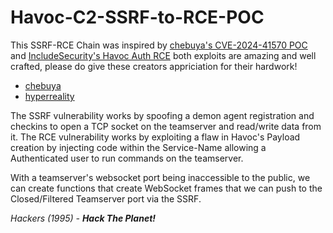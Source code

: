 # Havoc-C2-SSRF-to-RCE-POC

This SSRF-RCE Chain was inspired by [chebuya's CVE-2024-41570 POC]([https://github.com/chebuya](https://github.com/chebuya/Havoc-C2-SSRF-poc)) and [IncludeSecurity's Havoc Auth RCE](https://github.com/IncludeSecurity/c2-vulnerabilities/tree/main/havoc_auth_rce) both exploits are amazing and well crafted, please do give these creators appriciation for their hardwork!

- [chebuya](https://github.com/chebuya)
- [hyperreality](https://github.com/hyperreality)

The SSRF vulnerability works by spoofing a demon agent registration and checkins to open a TCP socket on the teamserver and read/write data from it.
The RCE vulnerability works by exploiting a flaw in Havoc's Payload creation by injecting code within the Service-Name allowing a Authenticated user to run commands on the teamserver.

With a teamserver's websocket port being inaccessible to the public, we can create functions that create WebSocket frames that we can push to the Closed/Filtered Teamserver port via the SSRF.

<i>Hackers (1995) - <b>Hack The Planet!</b></i>
